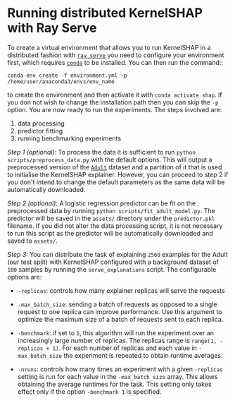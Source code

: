 # Running distributed KernelSHAP with Ray Serve

To create a virtual environment that allows you to run KernelSHAP in a distributed fashion with [`ray serve`](https://github.com/ray-project/ray) you need to configure your environment first, which requires [`conda`](https://problemsolvingwithpython.com/01-Orientation/01.05-Installing-Anaconda-on-Linux/) to be installed. You can then run the command::

`conda env create -f environment.yml -p /home/user/anaconda3/envs/env_name`

to create the environment and then activate it with `conda activate shap`. If you don not wish to change the installation path then you can skip the `-p` option. You are now ready to run the experiments. The steps involved are:

1. data processing 
2. predictor fitting
2. running benchmarking experiments

*Step 1 (optional):* To process the data it is sufficient to run `python scripts/preprocess_data.py` with the default options. This will output a preprocessed version of the [`Adult`](http://archive.ics.uci.edu/ml/datasets/Adult) dataset and a partition of it that is used to initialise the KernelSHAP explainer. However, you can proceed to step 2 if you don't intend to change the default parameters as the same data will be automatically downloaded.

*Step 2 (optional):* A logistic regression predictor can be fit on the preprocessed data by running `python scripts/fit_adult_model.py`. The predictor will be saved in the `assets/` directory under the `predictor.pkl` filename. If you did not alter the data processing script, it is not necessary to run this script as the predictor will be automatically downloaded and saved to `assets/`.


*Step 3:* You can distribute the task of explaining `2560` examples for the Adult (our test split) with KernelSHAP configured with a background dataset of `100` samples by running the `serve_explanations` script. The configurable options are:

- `-replicas`: controls how many explainer replicas will serve the requests

- `-max_batch_size`: sending a batch of requests as opposed to a single request to one replica can improve performance. Use this argument to optimize the maximum size of a batch of requests sent to each replica. 
- `-benchmark`: if set to `1`, this algorithm will run the experiment over an increasingly large number of replicas. The replicas range is `range(1, -replicas + 1)`. For each number of replicas and each value in `-max_batch_size` the experiment is repeated to obtain runtime averages.
- `-nruns`: controls how many times an experiment with a given `-replicas` setting is run for each value in the `-max_batch_size` array. This allows obtaining the average runtimes for the task. This setting only takes effect only if the option `-benchmark 1` is specified.
